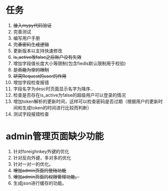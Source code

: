# 任务

1. ~~接入mypy代码验证~~
2. 完善测试
3. 编写用户手册
4. ~~完善密码生成逻辑~~
5. 更新版本以支持快速修改
6. ~~is_active改false之后账户没有失效~~
7. 增加字段值长度大小等限制(包含fiedls默认限制用于校验)
8. ~~是否能为空的限制~~
9. ~~研究Request的user的作用~~
10. 增加字段检查报错
11. 字段名字为desc时页面显示名字为降序..
12. 检查是否存在is_active为false的超级用户可以登录的情况
13. 增加token解析的更新时间，这样可以检查密码是否过期（根据用户的更新时间和生成token的时间进行比较而判断）
14. 测试字段报错检查

# admin管理页面缺少功能

1. 针对foreighnkey外键的优化
2. 针对反向外键，多对多的优化
3. 针对一对一的优化。
4. ~~增加admin页面的登陆功能~~
5. ~~增加admin页面的权限管理功能。~~
6. 生成json进行缓存的功能。